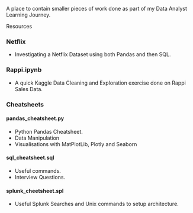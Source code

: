 A place to contain smaller pieces of work done as part of my Data Analyst Learning Journey.

Resources
### Netflix
- Investigating a Netflix Dataset using both Pandas and then SQL.

### Rappi.ipynb
 - A quick Kaggle Data Cleaning and Exploration exercise done on Rappi Sales Data.

### Cheatsheets
 
 #### pandas_cheatsheet.py
 - Python Pandas Cheatsheet.
 - Data Manipulation
 - Visualisations with MatPlotLib, Plotly and Seaborn
 
 #### sql_cheatsheet.sql
 - Useful commands.
 - Interview Questions.
   
 #### splunk_cheetsheet.spl
 - Useful Splunk Searches and Unix commands to setup architecture.
